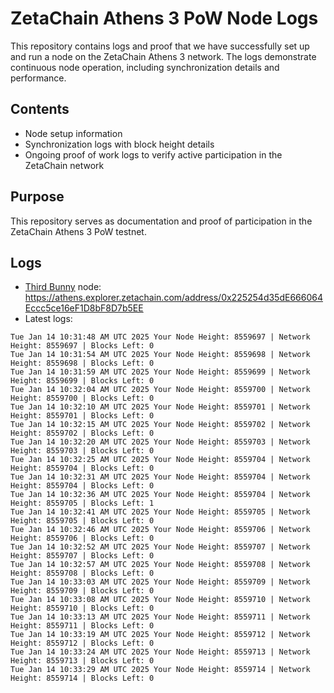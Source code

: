 # ZetaChain Athens 3 PoW Node Logs
This repository contains logs and proof that we have successfully set up and run a node on the ZetaChain Athens 3 network. The logs demonstrate continuous node operation, including synchronization details and performance.

## Contents
- Node setup information
- Synchronization logs with block height details
- Ongoing proof of work logs to verify active participation in the ZetaChain network

## Purpose
This repository serves as documentation and proof of participation in the ZetaChain Athens 3 PoW testnet.

## Logs

- [Third Bunny](https://thirdbunny.xyz/) node: https://athens.explorer.zetachain.com/address/0x225254d35dE666064Eccc5ce16eF1D8bF8D7b5EE
- Latest logs:
```
Tue Jan 14 10:31:48 AM UTC 2025 Your Node Height: 8559697 | Network Height: 8559697 | Blocks Left: 0
Tue Jan 14 10:31:54 AM UTC 2025 Your Node Height: 8559698 | Network Height: 8559698 | Blocks Left: 0
Tue Jan 14 10:31:59 AM UTC 2025 Your Node Height: 8559699 | Network Height: 8559699 | Blocks Left: 0
Tue Jan 14 10:32:04 AM UTC 2025 Your Node Height: 8559700 | Network Height: 8559700 | Blocks Left: 0
Tue Jan 14 10:32:10 AM UTC 2025 Your Node Height: 8559701 | Network Height: 8559701 | Blocks Left: 0
Tue Jan 14 10:32:15 AM UTC 2025 Your Node Height: 8559702 | Network Height: 8559702 | Blocks Left: 0
Tue Jan 14 10:32:20 AM UTC 2025 Your Node Height: 8559703 | Network Height: 8559703 | Blocks Left: 0
Tue Jan 14 10:32:25 AM UTC 2025 Your Node Height: 8559704 | Network Height: 8559704 | Blocks Left: 0
Tue Jan 14 10:32:31 AM UTC 2025 Your Node Height: 8559704 | Network Height: 8559704 | Blocks Left: 0
Tue Jan 14 10:32:36 AM UTC 2025 Your Node Height: 8559704 | Network Height: 8559705 | Blocks Left: 1
Tue Jan 14 10:32:41 AM UTC 2025 Your Node Height: 8559705 | Network Height: 8559705 | Blocks Left: 0
Tue Jan 14 10:32:46 AM UTC 2025 Your Node Height: 8559706 | Network Height: 8559706 | Blocks Left: 0
Tue Jan 14 10:32:52 AM UTC 2025 Your Node Height: 8559707 | Network Height: 8559707 | Blocks Left: 0
Tue Jan 14 10:32:57 AM UTC 2025 Your Node Height: 8559708 | Network Height: 8559708 | Blocks Left: 0
Tue Jan 14 10:33:03 AM UTC 2025 Your Node Height: 8559709 | Network Height: 8559709 | Blocks Left: 0
Tue Jan 14 10:33:08 AM UTC 2025 Your Node Height: 8559710 | Network Height: 8559710 | Blocks Left: 0
Tue Jan 14 10:33:13 AM UTC 2025 Your Node Height: 8559711 | Network Height: 8559711 | Blocks Left: 0
Tue Jan 14 10:33:19 AM UTC 2025 Your Node Height: 8559712 | Network Height: 8559712 | Blocks Left: 0
Tue Jan 14 10:33:24 AM UTC 2025 Your Node Height: 8559713 | Network Height: 8559713 | Blocks Left: 0
Tue Jan 14 10:33:29 AM UTC 2025 Your Node Height: 8559714 | Network Height: 8559714 | Blocks Left: 0
```
